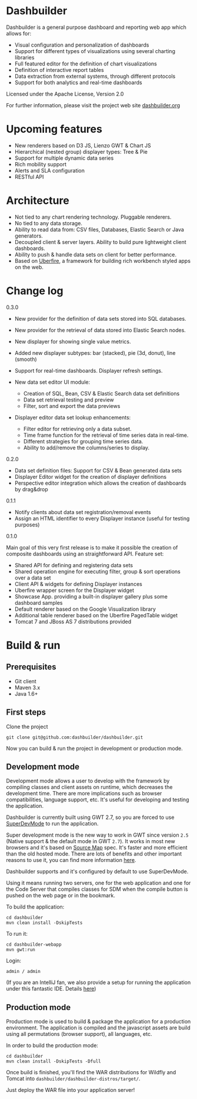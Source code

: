 Dashbuilder
===========

Dashbuilder is a general purpose dashboard and reporting web app which allows for:

* Visual configuration and personalization of dashboards
* Support for different types of visualizations using several charting libraries
* Full featured editor for the definition of chart visualizations
* Definition of interactive report tables
* Data extraction from external systems, through different protocols
* Support for both analytics and real-time dashboards

Licensed under the Apache License, Version 2.0

For further information, please visit the project web site <a href="http://dashbuilder.org" target="_blank">dashbuilder.org</a>

Upcoming features
=================

* New renderers based on D3 JS, Lienzo GWT & Chart JS
* Hierarchical (nested group) displayer types: Tree & Pie
* Support for multiple dynamic data series
* Rich mobility support
* Alerts and SLA configuration
* RESTful API

Architecture
=================

* Not tied to any chart rendering technology. Pluggable renderers.
* No tied to any data storage.
* Ability to read data from: CSV files, Databases, Elastic Search or  Java generators.
* Decoupled client & server layers. Ability to build pure lightweight client dashboards.
* Ability to push & handle data sets on client for better performance.
* Based on <a href="http://www.uberfireframework.org" target="_blank">Uberfire</a>, a framework for building rich workbench styled apps on the web.

Change log
==========

0.3.0

* New provider for the definition of data sets stored into SQL databases.
* New provider for the retrieval of data stored into Elastic Search nodes.
* New displayer for showing single value metrics.
* Added new displayer subtypes: bar (stacked), pie (3d, donut), line (smooth)
* Support for real-time dashboards. Displayer refresh settings.

* New data set editor UI module:
    - Creation of SQL, Bean, CSV & Elastic Search data set definitions
    - Data set retrieval testing and preview
    - Filter, sort and export the data previews

* Displayer editor data set lookup enhancements:
    - Filter editor for retrieving only a data subset.
    - Time frame function for the retrieval of time series data in real-time.
    - Different strategies for grouping time series data.
    - Ability to add/remove the columns/series to display.

0.2.0

* Data set definition files: Support for CSV & Bean generated data sets
* Displayer Editor widget for the creation of displayer definitions
* Perspective editor integration which allows the creation of dashboards by drag&drop

0.1.1

* Notify clients about data set registration/removal events
* Assign an HTML identifier to every Displayer instance (useful for testing purposes)

0.1.0

Main goal of this very first release is to make it possible the creation of
composite dashboards using an straightforward API. Feature set:

* Shared API for defining and registering data sets
* Shared operation engine for executing filter, group & sort operations over a data set
* Client API & widgets for defining Displayer instances
* Uberfire wrapper screen for the Displayer widget
* Showcase App. providing a built-in displayer gallery plus some dashboard samples
* Default renderer based on the Google Visualization library
* Additional table renderer based on the Uberfire PagedTable widget
* Tomcat 7 and JBoss AS 7 distributions provided

Build & run
===========

Prerequisites
-------------
* Git client
* Maven 3.x 
* Java 1.6+

First steps
-----------

Clone the project

    git clone git@github.com:dashbuilder/dashbuilder.git
    
Now you can build & run the project in development or production mode.     

Development mode
----------------

Development mode allows a user to develop with the framework by compiling classes and client assets on runtime, which decreases the development time. There are more implications such as browser compatibilities, language support, etc. It's useful for developing and testing the application.                     

Dashbuilder is currently built using GWT 2.7, so you are forced to use [SuperDevMode](http://www.gwtproject.org/articles/superdevmode.html) to run the application.

Super development mode is the new way to work in GWT since version <code>2.5</code> (Native support & the default mode in GWT <code>2.7</code>).
It works in most new browsers and it's based on [Source Map](https://docs.google.com/document/d/1U1RGAehQwRypUTovF1KRlpiOFze0b-_2gc6fAH0KY0k/edit?hl=en_US&pli=1&pli=1) spec. It's faster and more efficient than the old hosted mode. There are lots of benefits and other important reasons to use it, you can find more information [here](http://www.gwtproject.org/articles/superdevmode.html).             

Dashbuilder supports and it's configured by default to use SuperDevMode.                 

Using it means running two servers, one for the web application and one for the Code Server that compiles classes for SDM when the compile button is pushed on the web page or in the bookmark.

To build the application:

    cd dashbuilder
    mvn clean install -DskipTests

To run it:

    cd dashbuilder-webapp
    mvn gwt:run

Login:

    admin / admin


(If you are an IntelliJ fan, we also provide a setup for running the application under this fantastic IDE. Details [here](https://groups.google.com/forum/#!topic/dashbuilder-development/tRa6AAMb8fM))

Production mode
---------------

Production mode is used to build & package the application for a production environment. The application is compiled and the javascript assets are build using all permutations (browser support), all languages, etc.               

In order to build the production mode:

    cd dashbuilder
    mvn clean install -DskipTests -Dfull

Once build is finished, you'll find the WAR distributions for Wildfly and Tomcat into <code>dashbuilder/dashbuilder-distros/target/</code>.
   
Just deploy the WAR file into your application server!                          
